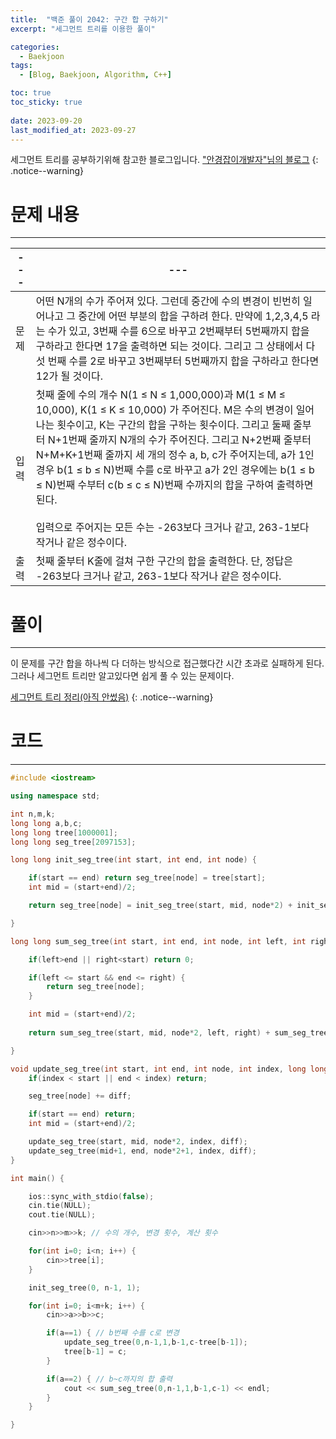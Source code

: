 ```yaml
---
title:  "백준 풀이 2042: 구간 합 구하기"
excerpt: "세그먼트 트리를 이용한 풀이"

categories:
  - Baekjoon
tags:
  - [Blog, Baekjoon, Algorithm, C++]

toc: true
toc_sticky: true
 
date: 2023-09-20
last_modified_at: 2023-09-27
---
```

세그먼트 트리를 공부하기위해 참고한 블로그입니다.
["안경잡이개발자"님의 블로그](https://m.blog.naver.com/ndb796/221282210534)
{: .notice--warning}

# 문제 내용
---

|---|---|
|---|---|
|문제|어떤 N개의 수가 주어져 있다. 그런데 중간에 수의 변경이 빈번히 일어나고 그 중간에 어떤 부분의 합을 구하려 한다. 만약에 1,2,3,4,5 라는 수가 있고, 3번째 수를 6으로 바꾸고 2번째부터 5번째까지 합을 구하라고 한다면 17을 출력하면 되는 것이다. 그리고 그 상태에서 다섯 번째 수를 2로 바꾸고 3번째부터 5번째까지 합을 구하라고 한다면 12가 될 것이다.|
|입력|첫째 줄에 수의 개수 N(1 ≤ N ≤ 1,000,000)과 M(1 ≤ M ≤ 10,000), K(1 ≤ K ≤ 10,000) 가 주어진다. M은 수의 변경이 일어나는 횟수이고, K는 구간의 합을 구하는 횟수이다. 그리고 둘째 줄부터 N+1번째 줄까지 N개의 수가 주어진다. 그리고 N+2번째 줄부터 N+M+K+1번째 줄까지 세 개의 정수 a, b, c가 주어지는데, a가 1인 경우 b(1 ≤ b ≤ N)번째 수를 c로 바꾸고 a가 2인 경우에는 b(1 ≤ b ≤ N)번째 수부터 c(b ≤ c ≤ N)번째 수까지의 합을 구하여 출력하면 된다.<br><br> 입력으로 주어지는 모든 수는 -263보다 크거나 같고, 263-1보다 작거나 같은 정수이다.|
|출력|첫째 줄부터 K줄에 걸쳐 구한 구간의 합을 출력한다. 단, 정답은 -263보다 크거나 같고, 263-1보다 작거나 같은 정수이다.|

# 풀이
---
이 문제를 구간 합을 하나씩 다 더하는 방식으로 접근했다간 시간 초과로 실패하게 된다.<br>
그러나 세그먼트 트리만 알고있다면 쉽게 풀 수 있는 문제이다.

[세그먼트 트리 정리(아직 안썼음)](https://softhamzzi.github.io/algorithm/segment-tree/)
{: .notice--warning}

# 코드
---
```c++
#include <iostream>

using namespace std;

int n,m,k;
long long a,b,c;
long long tree[1000001];
long long seg_tree[2097153];

long long init_seg_tree(int start, int end, int node) {

    if(start == end) return seg_tree[node] = tree[start];
    int mid = (start+end)/2;

    return seg_tree[node] = init_seg_tree(start, mid, node*2) + init_seg_tree(mid+1, end, node*2+1);

}

long long sum_seg_tree(int start, int end, int node, int left, int right) {

    if(left>end || right<start) return 0;

    if(left <= start && end <= right) {
        return seg_tree[node];
    }

    int mid = (start+end)/2;
    
    return sum_seg_tree(start, mid, node*2, left, right) + sum_seg_tree(mid+1, end, node*2+1, left, right);

}

void update_seg_tree(int start, int end, int node, int index, long long diff) {
    if(index < start || end < index) return;

    seg_tree[node] += diff;

    if(start == end) return; 
    int mid = (start+end)/2;

    update_seg_tree(start, mid, node*2, index, diff);
    update_seg_tree(mid+1, end, node*2+1, index, diff);
}

int main() {

    ios::sync_with_stdio(false);
    cin.tie(NULL);
    cout.tie(NULL);

    cin>>n>>m>>k; // 수의 개수, 변경 횟수, 계산 횟수

    for(int i=0; i<n; i++) {
        cin>>tree[i];
    }

    init_seg_tree(0, n-1, 1);

    for(int i=0; i<m+k; i++) {
        cin>>a>>b>>c;

        if(a==1) { // b번째 수를 c로 변경
            update_seg_tree(0,n-1,1,b-1,c-tree[b-1]);
            tree[b-1] = c;
        }

        if(a==2) { // b~c까지의 합 출력
            cout << sum_seg_tree(0,n-1,1,b-1,c-1) << endl;
        }
    }

}
```
